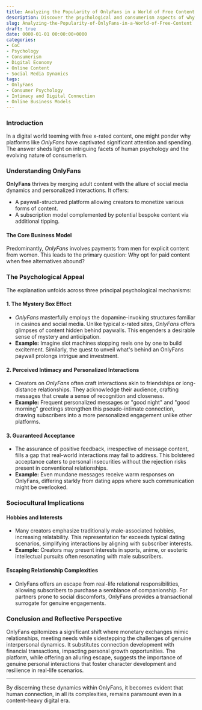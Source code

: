 ```yaml
---
title: Analyzing the Popularity of OnlyFans in a World of Free Content
description: Discover the psychological and consumerism aspects of why OnlyFans thrives despite the availability of free adult content.
slug: Analyzing-the-Popularity-of-OnlyFans-in-a-World-of-Free-Content
draft: true
date: 0000-01-01 00:00:00+0000
categories:
- CoC
- Psychology
- Consumerism
- Digital Economy
- Online Content
- Social Media Dynamics
tags:
- OnlyFans
- Consumer Psychology
- Intimacy and Digital Connection
- Online Business Models
---
```


### Introduction

In a digital world teeming with free x-rated content, one might ponder why platforms like *OnlyFans* have captivated significant attention and spending. The answer sheds light on intriguing facets of human psychology and the evolving nature of consumerism.

### Understanding OnlyFans

**OnlyFans** thrives by merging adult content with the allure of social media dynamics and personalized interactions. It offers:

- A paywall-structured platform allowing creators to monetize various forms of content.
- A subscription model complemented by potential bespoke content via additional tipping.

#### The Core Business Model

Predominantly, *OnlyFans* involves payments from men for explicit content from women. This leads to the primary question: Why opt for paid content when free alternatives abound?

### The Psychological Appeal

The explanation unfolds across three principal psychological mechanisms:

#### 1. **The Mystery Box Effect**

- *OnlyFans* masterfully employs the dopamine-invoking structures familiar in casinos and social media. Unlike typical x-rated sites, *OnlyFans* offers glimpses of content hidden behind paywalls. This engenders a desirable sense of mystery and anticipation.
- **Example:** Imagine slot machines stopping reels one by one to build excitement. Similarly, the quest to unveil what's behind an OnlyFans paywall prolongs intrigue and investment.

#### 2. **Perceived Intimacy and Personalized Interactions**

- Creators on *OnlyFans* often craft interactions akin to friendships or long-distance relationships. They acknowledge their audience, crafting messages that create a sense of recognition and closeness.
- **Example:** Frequent personalized messages or "good night" and "good morning" greetings strengthen this pseudo-intimate connection, drawing subscribers into a more personalized engagement unlike other platforms.

#### 3. **Guaranteed Acceptance**

- The assurance of positive feedback, irrespective of message content, fills a gap that real-world interactions may fail to address. This bolstered acceptance caters to personal insecurities without the rejection risks present in conventional relationships.
- **Example:** Even mundane messages receive warm responses on OnlyFans, differing starkly from dating apps where such communication might be overlooked.

### Sociocultural Implications

#### Hobbies and Interests

- Many creators emphasize traditionally male-associated hobbies, increasing relatability. This representation far exceeds typical dating scenarios, simplifying interactions by aligning with subscriber interests.
- **Example:** Creators may present interests in sports, anime, or esoteric intellectual pursuits often resonating with male subscribers.

#### Escaping Relationship Complexities

- OnlyFans offers an escape from real-life relational responsibilities, allowing subscribers to purchase a semblance of companionship. For partners prone to social discomforts, OnlyFans provides a transactional surrogate for genuine engagements.

### Conclusion and Reflective Perspective

OnlyFans epitomizes a significant shift where monetary exchanges mimic relationships, meeting needs while sidestepping the challenges of genuine interpersonal dynamics. It substitutes connection development with financial transactions, impacting personal growth opportunities. The platform, while offering an alluring escape, suggests the importance of genuine personal interactions that foster character development and resilience in real-life scenarios.

---

By discerning these dynamics within OnlyFans, it becomes evident that human connection, in all its complexities, remains paramount even in a content-heavy digital era.
